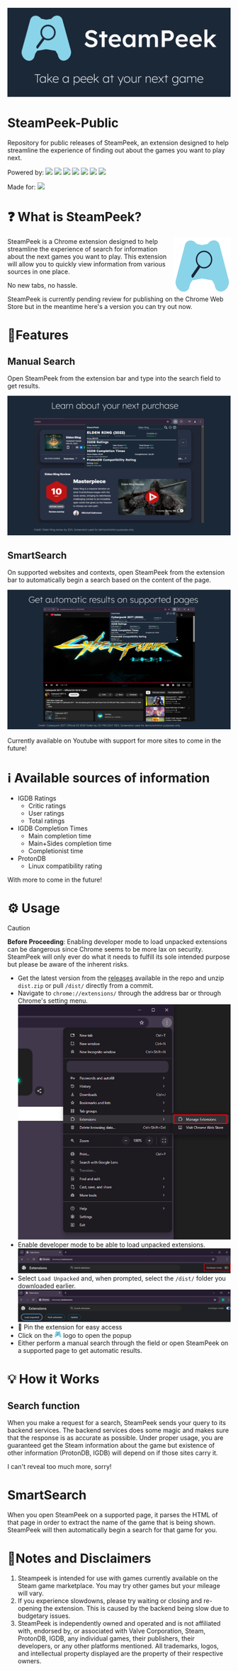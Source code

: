 ![SteamPeek Banner](./resources/1400x560%20Marquee%20Promo%20Tile.png)

# SteamPeek-Public

Repository for public releases of SteamPeek, an extension designed to help streamline the experience of finding out about the games you want to play next.

Powered by: ![](https://img.shields.io/badge/TypeScript-007ACC?style=for-the-badge&logo=typescript&logoColor=white) ![](https://img.shields.io/badge/React-20232A?style=for-the-badge&logo=react&logoColor=61DAFB) ![](https://img.shields.io/badge/Tailwind_CSS-38B2AC?style=for-the-badge&logo=tailwind-css&logoColor=white) ![](https://img.shields.io/badge/HTML5-E34F26?style=for-the-badge&logo=html5&logoColor=white) ![](https://img.shields.io/badge/Vite-B73BFE?style=for-the-badge&logo=vite&logoColor=FFD62E) ![](https://img.shields.io/badge/Python-FFD43B?style=for-the-badge&logo=python&logoColor=blue) ![](https://img.shields.io/badge/Express%20js-000000?style=for-the-badge&logo=express&logoColor=white)

Made for: ![](https://img.shields.io/badge/Google_chrome-4285F4?style=for-the-badge&logo=Google-chrome&logoColor=white)

# ❓ What is SteamPeek?

<img src="./resources/logo128.png" align="right" width="128" height="128">

SteamPeek is a Chrome extension designed to help streamline the experience of search for information about the next games you want to play. This extension will allow you to quickly view information from various sources in one place.

No new tabs, no hassle.

SteamPeek is currently pending review for publishing on the Chrome Web Store but in the meantime here's a version you can try out now.

# 🌟Features

## Manual Search

Open SteamPeek from the extension bar and type into the search field to get results.

![SteamPeek Screenshot 1](./resources/Screenshot%201_%20Initial%20promo.png)

## SmartSearch

On supported websites and contexts, open SteamPeek from the extension bar to automatically begin a search based on the content of the page.

![SteamPeek Screenshot 2](./resources/Screenshot%202_%20Smart%20Search.png)

Currently available on Youtube with support for more sites to come in the future!

# ℹ Available sources of information

-   IGDB Ratings
    -   Critic ratings
    -   User ratings
    -   Total ratings
-   IGDB Completion Times
    -   Main completion time
    -   Main+Sides completion time
    -   Completionist time
-   ProtonDB
    -   Linux compatibility rating

With more to come in the future!

# ⚙ Usage
> [!CAUTION]
> **Before Proceeding**: Enabling developer mode to load unpacked extensions can be dangerous since Chrome seems to be more lax on security. SteamPeek will only ever do what it needs to fulfill its sole intended purpose but please be aware of the inherent risks.

-   Get the latest version from the [releases](https://github.com/jayfuku/SteamPeek-Public/releases) available in the repo and unzip `dist.zip` or pull `/dist/` directly from a commit.
-   Navigate to `chrome://extensions/` through the address bar or through Chrome's setting menu.
    ![Navigate to Extenstion](./resources/Navigate%20to%20extension.png)
-   Enable developer mode to be able to load unpacked extensions.
    ![Enable developer mode](./resources/Enable%20developer%20mode.png)
-   Select `Load Unpacked` and, when prompted, select the `/dist/` folder you downloaded earlier.
    ![Load Unpacked](./resources/Load%20Unpacked.png)
-   📌 Pin the extension for easy access
-   Click on the <img src="./resources/logo128.png" width="16" height="16"> logo to open the popup
-   Either perform a manual search through the field or open SteamPeek on a supported page to get automatic results.

# 💡 How it Works

## Search function

When you make a request for a search, SteamPeek sends your query to its backend services. The backend services does some magic and makes sure that the response is as accurate as possible. Under proper usage, you are guaranteed get the Steam information about the game but existence of other information (ProtonDB, IGDB) will depend on if those sites carry it.

I can't reveal too much more, sorry!

# SmartSearch

When you open SteamPeek on a supported page, it parses the HTML of that page in order to extract the name of the game that is being shown. SteamPeek will then automatically begin a search for that game for you.

# 📝Notes and Disclaimers
1. Steampeek is intended for use with games currently available on the Steam game marketplace. You may try other games but your mileage will vary.
2. If you experience slowdowns, please try waiting or closing and re-opening the extension. This is caused by the backend being slow due to budgetary issues.
3. SteamPeek is independently owned and operated and is not affiliated with, endorsed by, or associated with Valve Corporation, Steam, ProtonDB, IGDB, any individual games, their publishers, their developers, or any other platforms mentioned. All trademarks, logos, and intellectual property displayed are the property of their respective owners.
